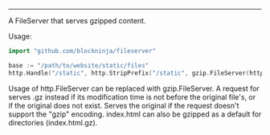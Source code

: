 ----

A FileServer that serves gzipped content.

Usage:

```go
import "github.com/blockninja/fileserver"

base := "/path/to/website/static/files"
http.Handle("/static", http.StripPrefix("/static", gzip.FileServer(http.Dir(base))))

```
Usage of http.FileServer can be replaced with gzip.FileServer. A request for <file> serves <file>.gz instead if its modification time is not before the original file's, or if the original does not exist. Serves the original if the request doesn't support the "gzip" encoding. index.html can also be gzipped as a default for directories (index.html.gz).
